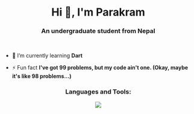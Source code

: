 <h1 align="center">Hi 👋, I'm Parakram</h1>
<h3 align="center">An undergraduate student from Nepal</h3>
<br>

- 🌱 I’m currently learning **Dart**
  
- ⚡ Fun fact **I've got 99 problems, but my code ain't one. (Okay, maybe it's like 98 problems...)**

<!-- h3 align="left">Connect with me:</h3>
<p align="left">
</p !-->

<h3 align="center">Languages and Tools:</h3>
<p align="center">
  <a href="https://github.com/novapix?tab=repositories">
    <img src="https://skillicons.dev/icons?i=git,cpp,docker,c,python" />
  </a>
</p>

